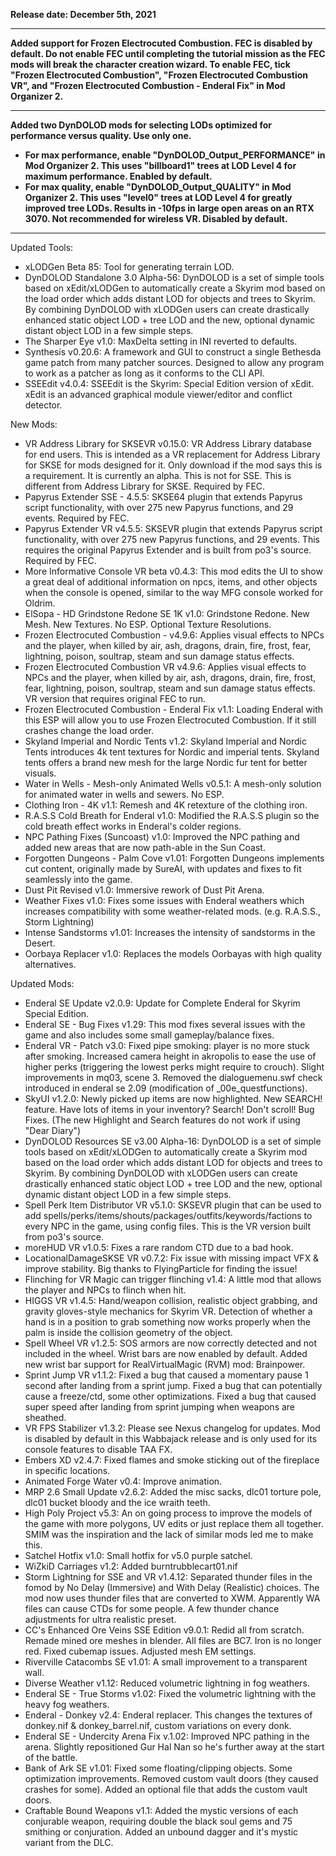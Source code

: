 
**Release date: December 5th, 2021**
- - -
**Added support for Frozen Electrocuted Combustion. FEC is disabled by default.  Do not enable FEC until completing the tutorial mission as the FEC mods will break the character creation wizard.  To enable FEC, tick "Frozen Electrocuted Combustion", "Frozen Electrocuted Combustion VR", and "Frozen Electrocuted Combustion - Enderal Fix" in Mod Organizer 2.**
- - -
**Added two DynDOLOD mods for selecting LODs optimized for performance versus quality.  Use only one.**
- **For max performance, enable "DynDOLOD_Output_PERFORMANCE" in Mod Organizer 2.  This uses "billboard1" trees at LOD Level 4 for maximum performance. Enabled by default.**
- **For max quality, enable "DynDOLOD_Output_QUALITY" in Mod Organizer 2. This uses "level0" trees at LOD Level 4 for greatly improved tree LODs. Results in -10fps in large open areas on an RTX 3070. Not recommended for wireless VR. Disabled by default.**

- - -

Updated Tools: 
- xLODGen Beta 85: Tool for generating terrain LOD.
- DynDOLOD Standalone 3.0 Alpha-56: DynDOLOD is a set of simple tools based on xEdit/xLODGen to automatically create a Skyrim mod based on the load order which adds distant LOD for objects and trees to Skyrim. By combining DynDOLOD with xLODGen users can create drastically enhanced static object LOD + tree LOD and the new, optional dynamic distant object LOD in a few simple steps.
- The Sharper Eye v1.0: MaxDelta setting in INI reverted to defaults.
- Synthesis v0.20.6: A framework and GUI to construct a single Bethesda game patch from many patcher sources. Designed to allow any program to work as a patcher as long as it conforms to the CLI API.
- SSEEdit v4.0.4: SSEEdit is the Skyrim: Special Edition version of xEdit. xEdit is an advanced graphical module viewer/editor and conflict detector.

New Mods:
- VR Address Library for SKSEVR v0.15.0: VR Address Library database for end users. This is intended as a VR replacement for Address Library for SKSE for mods designed for it. Only download if the mod says this is a requirement. It is currently an alpha. This is not for SSE. This is different from Address Library for SKSE. Required by FEC.
- Papyrus Extender SSE - 4.5.5: SKSE64 plugin that extends Papyrus script functionality, with over 275 new Papyrus functions, and 29 events.  Required by FEC.
- Papyrus Extender VR v4.5.5: SKSEVR plugin that extends Papyrus script functionality, with over 275 new Papyrus functions, and 29 events. This requires the original Papyrus Extender and is built from po3's source. Required by FEC.
- More Informative Console VR beta v0.4.3: This mod edits the UI to show a great deal of additional information on npcs, items, and other objects when the console is opened, similar to the way MFG console worked for Oldrim.
- ElSopa - HD Grindstone Redone SE 1K v1.0: Grindstone Redone. New Mesh. New Textures. No ESP. Optional Texture Resolutions.
- Frozen Electrocuted Combustion - v4.9.6: Applies visual effects to NPCs and the player, when killed by air, ash, dragons, drain, fire, frost, fear, lightning, poison, soultrap, steam and sun damage status effects.
- Frozen Electrocuted Combustion VR v4.9.6: Applies visual effects to NPCs and the player, when killed by air, ash, dragons, drain, fire, frost, fear, lightning, poison, soultrap, steam and sun damage status effects. VR version that requires original FEC to run.
- Frozen Electrocuted Combustion - Enderal Fix v1.1: Loading Enderal with this ESP will allow you to use Frozen Electrocuted Combustion. If it still crashes change the load order.
- Skyland Imperial and Nordic Tents v1.2: Skyland Imperial and Nordic Tents introduces 4k tent textures for Nordic and imperial tents. Skyland tents offers a brand new mesh for the large Nordic fur tent for better visuals.
- Water in Wells - Mesh-only Animated Wells v0.5.1: A mesh-only solution for animated water in wells and sewers. No ESP. 
- Clothing Iron - 4K v1.1: Remesh and 4K retexture of the clothing iron.
- R.A.S.S Cold Breath for Enderal v1.0: Modified the R.A.S.S plugin so the cold breath effect works in Enderal's colder regions.
- NPC Pathing Fixes (Suncoast) v1.0: Improved the NPC pathing and added new areas that are now path-able in the Sun Coast.
- Forgotten Dungeons - Palm Cove v1.01: Forgotten Dungeons implements cut content, originally made by SureAI, with updates and fixes to fit seamlessly into the game.
- Dust Pit Revised v1.0: Immersive rework of Dust Pit Arena.
- Weather Fixes v1.0: Fixes some issues with Enderal weathers which increases compatibility with some weather-related mods. (e.g. R.A.S.S., Storm Lightning)
- Intense Sandstorms v1.01: Increases the intensity of sandstorms in the Desert.
- Oorbaya Replacer v1.0: Replaces the models Oorbayas with high quality alternatives.

Updated Mods:
- Enderal SE Update v2.0.9: Update for Complete Enderal for Skyrim Special Edition. 
- Enderal SE - Bug Fixes v1.29: This mod fixes several issues with the game and also includes some small gameplay/balance fixes.
- Enderal VR - Patch v3.0: Fixed pipe smoking: player is no more stuck after smoking.  Increased camera height in akropolis to ease the use of higher perks (triggering the lowest perks might require to crouch).  Slight improvements in mq03, scene 3.  Removed the dialoguemenu.swf check introduced in enderal se 2.09 (modification of _00e_questfunctions).
- SkyUI v1.2.0: Newly picked up items are now highlighted.  New SEARCH! feature.  Have lots of items in your inventory? Search! Don't scroll!  Bug Fixes. (The new Highlight and Search features do not work if using "Dear Diary")
- DynDOLOD Resources SE v3.00 Alpha-16: DynDOLOD is a set of simple tools based on xEdit/xLODGen to automatically create a Skyrim mod based on the load order which adds distant LOD for objects and trees to Skyrim. By combining DynDOLOD with xLODGen users can create drastically enhanced static object LOD + tree LOD and the new, optional dynamic distant object LOD in a few simple steps.
- Spell Perk Item Distributor VR v5.1.0: SKSEVR plugin that can be used to add spells/perks/items/shouts/packages/outfits/keywords/factions to every NPC in the game, using config files. This is the VR version built from po3's source.
- moreHUD VR v1.0.5: Fixes a rare random CTD due to a bad hook.
- LocationalDamageSKSE VR v0.7.2: Fix issue with missing impact VFX & improve stability. Big thanks to FlyingParticle for finding the issue!
- Flinching for VR Magic can trigger flinching v1.4: A little mod that allows the player and NPCs to flinch when hit.
- HIGGS VR v1.4.5: Hand/weapon collision, realistic object grabbing, and gravity gloves-style mechanics for Skyrim VR.  Detection of whether a hand is in a position to grab something now works properly when the palm is inside the collision geometry of the object.
- Spell Wheel VR v1.2.5: SOS armors are now correctly detected and not included in the wheel.  Wrist bars are now enabled by default. Added new wrist bar support for RealVirtualMagic (RVM) mod: Brainpower. 
- Sprint Jump VR v1.1.2: Fixed a bug that caused a momentary pause 1 second after landing from a sprint jump. Fixed a bug that can potentially cause a freeze/ctd, some other optimizations. Fixed a bug that caused super speed after landing from sprint jumping when weapons are sheathed.
- VR FPS Stabilizer v1.3.2: Please see Nexus changelog for updates.  Mod is disabled by default in this Wabbajack release and is only used for its console features to disable TAA FX.
- Embers XD v2.4.7: Fixed flames and smoke sticking out of the fireplace in specific locations.
- Animated Forge Water v0.4: Improve animation.
- MRP 2.6 Small Update v2.6.2: Added the misc sacks, dlc01 torture pole, dlc01 bucket bloody and the ice wraith teeth.
- High Poly Project v5.3: An on going process to improve the models of the game with more polygons, UV edits or just replace them all together. SMIM was the inspiration and the lack of similar mods led me to make this.
- Satchel Hotfix v1.0: Small hotfix for v5.0 purple satchel.
- WiZkiD Carriages v1.2: Added burntrubblecart01.nif
- Storm Lightning for SSE and VR v1.4.12: Separated thunder files in the fomod by No Delay (Immersive) and With Delay (Realistic) choices.  The mod now uses thunder files that are converted to XWM. Apparently WA files can cause CTDs for some people.  A few thunder chance adjustments for ultra realistic preset.
- CC's Enhanced Ore Veins SSE Edition v9.0.1: Redid all from scratch. Remade mined ore meshes in blender. All files are BC7. Iron is no longer red. Fixed cubemap issues. Adjusted mesh EM settings.
- Riverville Catacombs SE v1.01: A small improvement to a transparent wall.
- Diverse Weather v1.12: Reduced volumetric lightning in fog weathers.
- Enderal SE - True Storms v1.02: Fixed the volumetric lightning with the heavy fog weathers.
- Enderal - Donkey v2.4: Enderal replacer. This changes the textures of donkey.nif & donkey_barrel.nif, custom variations on every donk.
- Enderal SE - Undercity Arena Fix v.1.02: Improved NPC pathing in the arena.  Slightly repositioned Gur Hal Nan so he's further away at the start of the battle.
- Bank of Ark SE v1.01: Fixed some floating/clipping objects. Some optimization improvements. Removed custom vault doors (they caused crashes for some). Added an optional file that adds the custom vault doors.
- Craftable Bound Weapons v1.1: Added the mystic versions of each conjurable weapon, requiring double the black soul gems and 75 smithing or conjuration.  Added an unbound dagger and it's mystic variant from the DLC.
